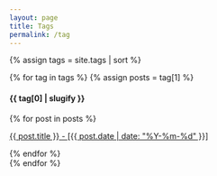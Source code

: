 ```yaml
---
layout: page
title: Tags
permalink: /tag
---
```


{% assign tags = site.tags | sort %}

<div class="widget-list rounded mb-4" data-id="widget">
    <!-- BEGIN widget-list-item -->
	{% for tag in tags %}
	{% assign posts = tag[1] %}
    <div class="widget-list-item">
        <div class="widget-list-content">
            <h4 class="widget-list-title">
                {{ tag[0] | slugify }} <a href="/tag/{{ tag[0] | slugify }}"><i class="fa fa-tag"></i></a>
            </h4>
            {% for post in posts %}
            <p class="widget-list-desc">
                <a href="{{ post.url }}">{{ post.title }} - [{{ post.date | date: "%Y-%m-%d" }}]</a>
            </p>
            {% endfor %}
        </div>
    </div>
    {% endfor %}
    <!-- END widget-list-item -->
</div>

